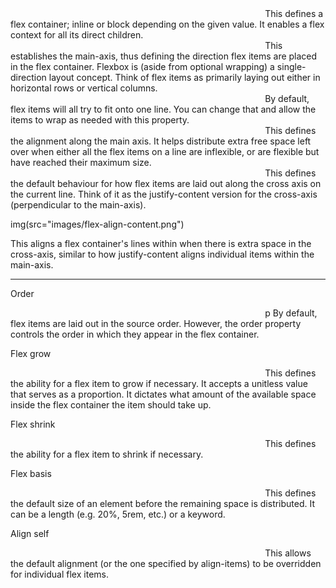 
<img data-src="img/flex-container.png" style="width:80%;" />

<img data-src="img/flex-children.png" style="width:80%;" />
 This defines a flex container; inline or block depending on the given value. It enables a flex context for all its direct children.




<img data-src="img/flex-direction-row.png" style="width:80%;" />
 This establishes the main-axis, thus defining the direction flex items are placed in the flex container. Flexbox is (aside from optional wrapping) a single-direction layout concept. Think of flex items as primarily laying out either in horizontal rows or vertical columns.



<img data-src="img/flex-wrap.png" style="width:80%;" />
 By default, flex items will all try to fit onto one line. You can change that and allow the items to wrap as needed with this property.



<img data-src="img/flex-justify.png" style="width:80%;" />
 This defines the alignment along the main axis. It helps distribute extra free space left over when either all the flex items on a line are inflexible, or are flexible but have reached their maximum size.



<img data-src="img/flex-align-items.png" style="width:80%;" />
 This defines the default behaviour for how flex items are laid out along the cross axis on the current line. Think of it as the justify-content version for the cross-axis (perpendicular to the main-axis).



img(src="images/flex-align-content.png")

 This aligns a flex container's lines within when there is extra space in the cross-axis, similar to how justify-content aligns individual items within the main-axis.



--------------
Order

<img data-src="img/flex-order.png" style="width:80%;" />
p By default, flex items are laid out in the source order. However, the order property controls the order in which they appear in the flex container.

Flex grow

<img data-src="img/flex-grow.png" style="width:80%;" />
 This defines the ability for a flex item to grow if necessary. It accepts a unitless value that serves as a proportion. It dictates what amount of the available space inside the flex container the item should take up.

Flex shrink

<img data-src="img/flex-grow.png" style="width:80%;" />
 This defines the ability for a flex item to shrink if necessary.

Flex basis

<img data-src="img/flex-grow.png" style="width:80%;" />
 This defines the default size of an element before the remaining space is distributed. It can be a length (e.g. 20%, 5rem, etc.) or a keyword.

Align self

<img data-src="img/flex-align-self.png" style="width:80%;" />
 This allows the default alignment (or the one specified by align-items) to be overridden for individual flex items.
